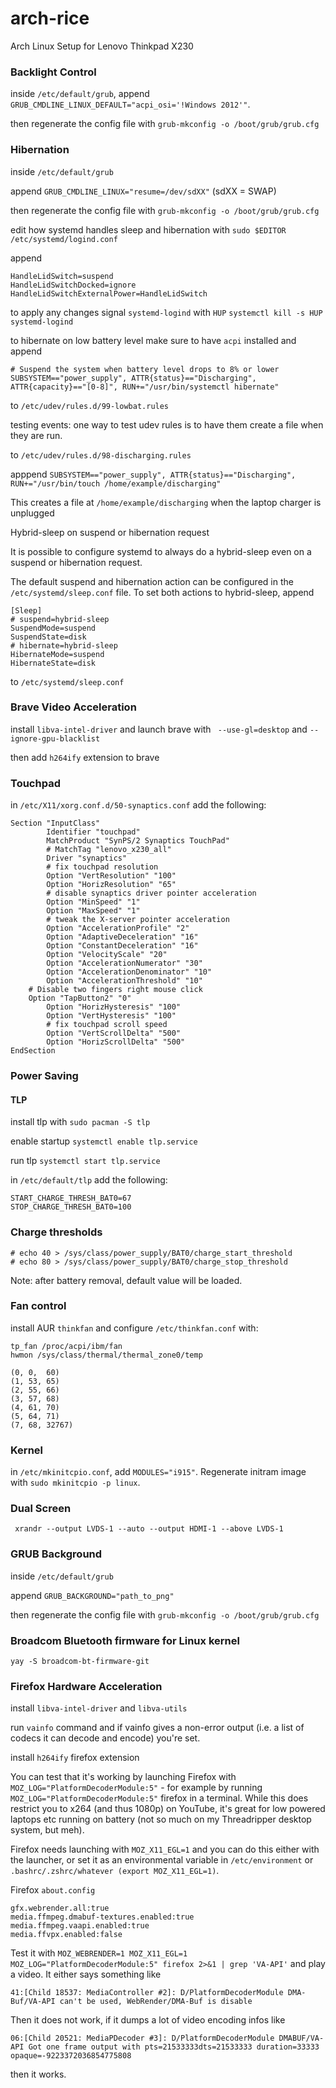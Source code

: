 # arch-rice

Arch Linux Setup for Lenovo Thinkpad X230

### Backlight Control
inside ```/etc/default/grub```, append ```GRUB_CMDLINE_LINUX_DEFAULT="acpi_osi='!Windows 2012'"```.

then regenerate the config file with
```grub-mkconfig -o /boot/grub/grub.cfg```

### Hibernation
inside
```/etc/default/grub```

append 
```GRUB_CMDLINE_LINUX="resume=/dev/sdXX"```
(sdXX = SWAP)

then regenerate the config file with
```grub-mkconfig -o /boot/grub/grub.cfg```

edit how systemd handles sleep and hibernation with
```sudo $EDITOR /etc/systemd/logind.conf```

append

```
HandleLidSwitch=suspend
HandleLidSwitchDocked=ignore
HandleLidSwitchExternalPower=HandleLidSwitch
```
to apply any changes signal ```systemd-logind``` with ```HUP```
```systemctl kill -s HUP systemd-logind```

to hibernate on low battery level make sure to have ```acpi``` installed and append 
```
# Suspend the system when battery level drops to 8% or lower
SUBSYSTEM=="power_supply", ATTR{status}=="Discharging", ATTR{capacity}=="[0-8]", RUN+="/usr/bin/systemctl hibernate"
```

to
```/etc/udev/rules.d/99-lowbat.rules```

testing events: one way to test udev rules is to have them create a file when they are run. 

to 
```/etc/udev/rules.d/98-discharging.rules```

apppend
```SUBSYSTEM=="power_supply", ATTR{status}=="Discharging", RUN+="/usr/bin/touch /home/example/discharging"```

This creates a file at 
```/home/example/discharging``` 
when the laptop charger is unplugged

Hybrid-sleep on suspend or hibernation request

It is possible to configure systemd to always do a hybrid-sleep even on a suspend or hibernation request.

The default suspend and hibernation action can be configured in the ```/etc/systemd/sleep.conf``` file. To set both actions to hybrid-sleep, append

```
[Sleep]
# suspend=hybrid-sleep
SuspendMode=suspend
SuspendState=disk
# hibernate=hybrid-sleep
HibernateMode=suspend
HibernateState=disk
```

to ```/etc/systemd/sleep.conf```

### Brave Video Acceleration
install ```libva-intel-driver``` and launch brave with ``` --use-gl=desktop``` and ```--ignore-gpu-blacklist```

then add ```h264ify``` extension to brave

### Touchpad
in ```/etc/X11/xorg.conf.d/50-synaptics.conf```
add the following:

```
Section "InputClass"
        Identifier "touchpad"
        MatchProduct "SynPS/2 Synaptics TouchPad"
        # MatchTag "lenovo_x230_all"
        Driver "synaptics"
        # fix touchpad resolution
        Option "VertResolution" "100"
        Option "HorizResolution" "65"
        # disable synaptics driver pointer acceleration
        Option "MinSpeed" "1"
        Option "MaxSpeed" "1"
        # tweak the X-server pointer acceleration
        Option "AccelerationProfile" "2"
        Option "AdaptiveDeceleration" "16"
        Option "ConstantDeceleration" "16"
        Option "VelocityScale" "20"
        Option "AccelerationNumerator" "30"
        Option "AccelerationDenominator" "10"
        Option "AccelerationThreshold" "10"
	# Disable two fingers right mouse click
	Option "TapButton2" "0"
        Option "HorizHysteresis" "100"
        Option "VertHysteresis" "100"
        # fix touchpad scroll speed
        Option "VertScrollDelta" "500"
        Option "HorizScrollDelta" "500"
EndSection
```

### Power Saving

#### TLP
install tlp with ```sudo pacman -S tlp```

enable startup
```systemctl enable tlp.service```

run tlp
```systemctl start tlp.service```

in ```/etc/default/tlp```
add the following:

```
START_CHARGE_THRESH_BAT0=67
STOP_CHARGE_THRESH_BAT0=100
```

### Charge thresholds

```
# echo 40 > /sys/class/power_supply/BAT0/charge_start_threshold
# echo 80 > /sys/class/power_supply/BAT0/charge_stop_threshold
```
Note: after battery removal, default value will be loaded.

### Fan control
install AUR ```thinkfan``` and configure ```/etc/thinkfan.conf``` with:

```
tp_fan /proc/acpi/ibm/fan
hwmon /sys/class/thermal/thermal_zone0/temp

(0, 0,  60)
(1, 53, 65)
(2, 55, 66)
(3, 57, 68)
(4, 61, 70)
(5, 64, 71)
(7, 68, 32767)
```

### Kernel
in ```/etc/mkinitcpio.conf```, add ```MODULES="i915"```. Regenerate initram image with ```sudo mkinitcpio -p linux```.

### Dual Screen
` xrandr --output LVDS-1 --auto --output HDMI-1 --above LVDS-1`

### GRUB Background
inside
```/etc/default/grub```

append 
```GRUB_BACKGROUND="path_to_png"```

then regenerate the config file with
```grub-mkconfig -o /boot/grub/grub.cfg```

### Broadcom Bluetooth firmware for Linux kernel
```yay -S broadcom-bt-firmware-git```

### Firefox Hardware Acceleration

install ```libva-intel-driver``` and ```libva-utils```

run ```vainfo``` command and if vainfo gives a non-error output (i.e. a list of codecs it can decode and encode) you're set.

install ```h264ify``` firefox extension 

You can test that it's working by launching Firefox with ```MOZ_LOG="PlatformDecoderModule:5"``` - for example by running ```MOZ_LOG="PlatformDecoderModule:5"``` firefox in a terminal. While this does restrict you to x264 (and thus 1080p) on YouTube, it's great for low powered laptops etc running on battery (not so much on my Threadripper desktop system, but meh).

Firefox needs launching with ```MOZ_X11_EGL=1``` and you can do this either with the launcher, or set it as an environmental variable in ```/etc/environment``` or ```.bashrc/.zshrc/whatever (export MOZ_X11_EGL=1)```.

Firefox ```about.config```

```
gfx.webrender.all:true
media.ffmpeg.dmabuf-textures.enabled:true
media.ffmpeg.vaapi.enabled:true
media.ffvpx.enabled:false
```

Test it with ```MOZ_WEBRENDER=1 MOZ_X11_EGL=1 MOZ_LOG="PlatformDecoderModule:5" firefox 2>&1 | grep 'VA-API'``` and play a video. It either says something like

```41:[Child 18537: MediaController #2]: D/PlatformDecoderModule DMA-Buf/VA-API can't be used, WebRender/DMA-Buf is disable```

Then it does not work, if it dumps a lot of video encoding infos like

```06:[Child 20521: MediaPDecoder #3]: D/PlatformDecoderModule DMABUF/VA-API Got one frame output with pts=21533333dts=21533333 duration=33333 opaque=-9223372036854775808```

then it works.
